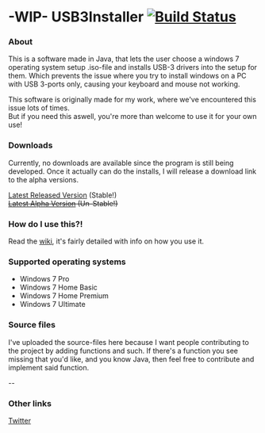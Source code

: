 # -WIP- USB3Installer [![Build Status](https://travis-ci.org/condolent/USB3Installer.svg?branch=master)](https://travis-ci.org/condolent/USB3Installer)

### About
This is a software made in Java, that lets the user choose a windows 7 operating system setup .iso-file and installs USB-3 drivers into the setup for them. Which prevents the issue where you try to install windows on a PC with USB 3-ports only, causing your keyboard and mouse not working.

This software is originally made for my work, where we've encountered this issue lots of times.  
But if you need this aswell, you're more than welcome to use it for your own use!

### Downloads
Currently, no downloads are available since the program is still being developed. Once it actually can do the installs, I will release a download link to the alpha versions.

[Latest Released Version](http://ohrstrom.nu/usb3installer/stable/USB3Installer.zip) (Stable!)  
~~[Latest Alpha Version](#) (Un-Stable!)~~

### How do I use this?!
Read the [wiki](https://github.com/condolent/USB3Installer/wiki), it's fairly detailed with info on how you use it.

### Supported operating systems
* Windows 7 Pro
* Windows 7 Home Basic
* Windows 7 Home Premium
* Windows 7 Ultimate

### Source files
I've uploaded the source-files here because I want people contributing to the project by adding functions and such. If there's a function you see missing that you'd like, and you know Java, then feel free to contribute and implement said function.

--

### Other links
[Twitter](http://twitter.com/hyprcsgo)
